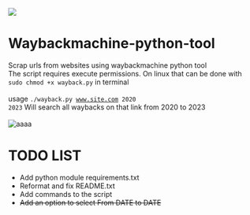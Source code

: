 <a href="https://www.buymeacoffee.com/Tommi"><img src="https://img.buymeacoffee.com/button-api/?text=Buy me a Coffeec&emoji=☕&slug=Tommi&button_colour=FFDD00&font_colour=000000&font_family=Cookie&outline_colour=000000&coffee_colour=ffffff" /></a>

# Waybackmachine-python-tool
Scrap urls from websites using waybackmachine python tool<br>
The script requires execute permissions. On linux that can be done with <code>sudo chmod +x wayback.py</code> in terminal<br><br>
usage <code>./wayback.py www.site.com 2020 2023</code> Will search all waybacks on that link from 2020 to 2023<br><br>
![aaaa](https://github.com/thegrreat1/Waybackmachine-python-tool/assets/63957530/691ffda9-7643-4087-9573-0738a411ffc9)


# TODO LIST
- Add python module requirements.txt
- Reformat and fix README.txt
- Add commands to the script
- <s>Add an option to select From DATE to DATE</s>
